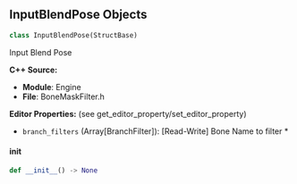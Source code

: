 ## InputBlendPose Objects

```python
class InputBlendPose(StructBase)
```

Input Blend Pose

**C++ Source:**

- **Module**: Engine
- **File**: BoneMaskFilter.h

**Editor Properties:** (see get_editor_property/set_editor_property)

- ``branch_filters`` (Array[BranchFilter]):  [Read-Write] Bone Name to filter *

<a id="unreal.InputBlendPose.__init__"></a>

#### __init__

```python
def __init__() -> None
```

<a id="unreal.PoseDriverTarget"></a>